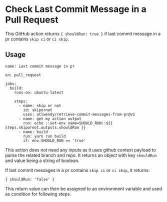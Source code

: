 # Check Last Commit Message in a Pull Request

This GitHub action returns `{ shouldRun: true }` if last commit message in a pr contains `skip ci` or `ci skip`.

## Usage

```
name: Last commit message in pr

on: pull_request

jobs:
  build:
    runs-on: ubuntu-latest

    steps:
      - name: skip or not
        id: skipornot
        uses: atlwendy/retrieve-commit-messages-from-pr@v1
      - name: get my action output
        run: echo ::set-env name=SHOULD_RUN::${{ steps.skipornot.outputs.shouldRun }}
      - name: build
        run: yarn run build
        if: env.SHOULD_RUN == 'true'

```

This action does not need any inputs as it uses github context payload to parse the related branch and repo. It returns an object with key `shouldRun` and value being a string of boolean.

If last commit messages in a pr contains `skip ci` or `ci skip`, it returns:
```
{ shouldRun: 'false' }
```
This return value can then be assigned to an environment variable and used as condition for following steps.